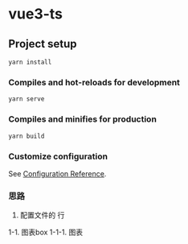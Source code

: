 # vue3-ts

## Project setup
```
yarn install
```

### Compiles and hot-reloads for development
```
yarn serve
```

### Compiles and minifies for production
```
yarn build
```

### Customize configuration
See [Configuration Reference](https://cli.vuejs.org/config/).


### 思路
  1.  <div class="dashboard-row-box-wrapper"> 配置文件的 行
  1-1. <DashboardBox> 图表box
  1-1-1. <ComponentBlock :opt="DashboardBox"> </ComponentBlock> 图表